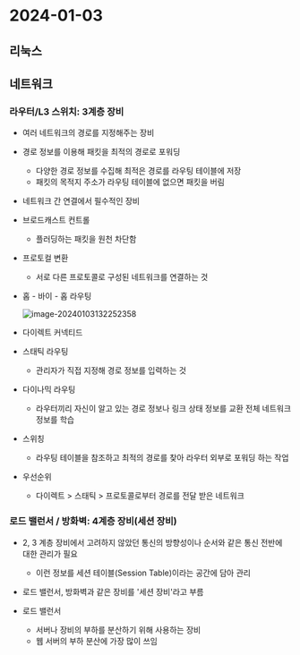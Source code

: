 # 2024-01-03

## 리눅스













## 네트워크

### 라우터/L3 스위치: 3계층 장비

* 여러 네트워크의 경로를 지정해주는 장비
* 경로 정보를 이용해 패킷을 최적의 경로로 포워딩
  * 다양한 경로 정보를 수집해 최적은 경로를 라우팅 테이블에 저장
  * 패킷의 목적지 주소가 라우팅 테이블에 없으면 패킷을 버림
* 네트워크 간 연결에서 필수적인 장비
* 브로드캐스트 컨트롤
  * 플러딩하는 패킷을 원천 차단함

* 프로토컬 변환
  * 서로 다른 프로토콜로 구성된 네트워크를 연결하는 것

* 홉 - 바이 - 홉 라우팅

  ![image-20240103132252358](C:\Users\User\AppData\Roaming\Typora\typora-user-images\image-20240103132252358.png)

* 다이렉트 커넥티드
* 스태틱 라우팅
  * 관리자가 직접 지정해 경로 정보를 입력하는 것
* 다이나믹 라우팅
  * 라우터끼리 자신이 알고 있는 경로 정보나 링크 상태 정보를 교환 전체 네트워크 정보를 학습

* 스위칭
  * 라우팅 테이블을 참조하고 최적의 경로를 찾아 라우터 외부로 포워딩 하는 작업

* 우선순위
  * 다이렉트 > 스태틱  > 프로토콜로부터 경로를 전달 받은 네트워크



### 로드 밸런서 / 방화벽: 4계층 장비(세션 장비)

* 2, 3 계층 장비에서 고려하지 않았던 통신의 방향성이나 순서와 같은 통신 전반에 대한 관리가 필요
  * 이런 정보를 세션 테이블(Session Table)이라는 공간에 담아 관리
* 로드 밸런서, 방화벽과 같은 장비를 '세션 장비'라고 부름

* 로드 밸런서
  * 서버나 장비의 부하를 분산하기 위해 사용하는 장비
  * 웹 서버의 부하 분산에 가장 많이 쓰임